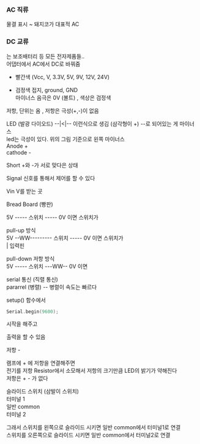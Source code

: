 ### AC 직류  
물결 표시 ~ 돼지코가 대표적 AC

### DC 교류 
는 보조배터리 등 모든 전자제품들..  
어댑터에서 AC에서 DC로 바꿔줌


+ 빨간색 (Vcc, V, 3.3V, 5V, 9V, 12V, 24V)


- 검정색
접지, ground, GND   
마이너스 음극은 0V (볼트) , 색상은 검정색  


저항, 단위는 옴 , 저항은 극성(+,-)이 없음

LED (발광 다이오드)  --|<|--  이런식으로 생김 (삼각형이 +) --로 되어있는 게 마이너스  
led는 극성이 있다. 위의 그림 기준으로 왼쪽 마이너스    
Anode +   
cathode -



Short +와 -가 서로 맞다은 상태


Signal 신호를 통해서 제어를 할 수 있다   

Vin V를 받는 곳


Bread Board (빵판)


5V ----- 스위치 ----- 0V 이면 스위치가   

pull-up 방식   
5V --WW--------- 스위치 ----- 0V 이면 스위치가   
            | 입력핀

  
pull-down 저항 방식   
5V ----- 스위치 ---WW-- 0V 이면 
                

serial 통신 (직렬 통신)   
pararrel (병렬) -- 병렬이 속도는 빠르다

setup() 함수에서 
```c++
Serial.begin(9600); 
```
시작을 해주고

출력을 할 수 있음


저항 -

램프에 + 에 저항을 연결해주면   
전기를 저항 Resistor에서 소모해서 저항의 크기만큼 LED의 밝기가 약해진다   
저항은 + - 가 없다


슬라이드 스위치 (삼발이 스위치)  
터미널 1  
일반 common    
터미널 2

그래서 스위치를 왼쪽으로 슬라이드 시키면 일반 common에서 터미널1로 연결   
스위치를 오른쪽으로 슬라이드 시키면 일반 common에서 터미널2로 연결


